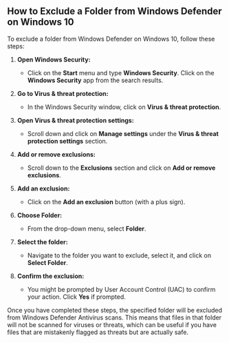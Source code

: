 ## How to Exclude a Folder from Windows Defender on Windows 10

To exclude a folder from Windows Defender on Windows 10, follow these steps:

1. **Open Windows Security:**
   - Click on the **Start** menu and type **Windows Security**. Click on the **Windows Security** app from the search results.

2. **Go to Virus & threat protection:**
   - In the Windows Security window, click on **Virus & threat protection**.

3. **Open Virus & threat protection settings:**
   - Scroll down and click on **Manage settings** under the **Virus & threat protection settings** section.

4. **Add or remove exclusions:**
   - Scroll down to the **Exclusions** section and click on **Add or remove exclusions**.

5. **Add an exclusion:**
   - Click on the **Add an exclusion** button (with a plus sign).

6. **Choose Folder:**
   - From the drop-down menu, select **Folder**.

7. **Select the folder:**
   - Navigate to the folder you want to exclude, select it, and click on **Select Folder**.

8. **Confirm the exclusion:**
   - You might be prompted by User Account Control (UAC) to confirm your action. Click **Yes** if prompted.

Once you have completed these steps, the specified folder will be excluded from Windows Defender Antivirus scans. This means that files in that folder will not be scanned for viruses or threats, which can be useful if you have files that are mistakenly flagged as threats but are actually safe.